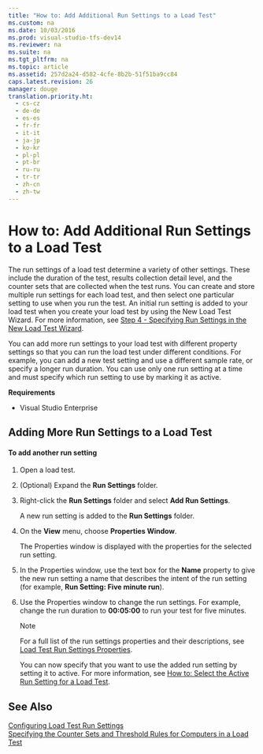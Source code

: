 ```yaml
---
title: "How to: Add Additional Run Settings to a Load Test"
ms.custom: na
ms.date: 10/03/2016
ms.prod: visual-studio-tfs-dev14
ms.reviewer: na
ms.suite: na
ms.tgt_pltfrm: na
ms.topic: article
ms.assetid: 257d2a24-d582-4cfe-8b2b-51f51ba9cc84
caps.latest.revision: 26
manager: douge
translation.priority.ht: 
  - cs-cz
  - de-de
  - es-es
  - fr-fr
  - it-it
  - ja-jp
  - ko-kr
  - pl-pl
  - pt-br
  - ru-ru
  - tr-tr
  - zh-cn
  - zh-tw
---
```

# How to: Add Additional Run Settings to a Load Test
The run settings of a load test determine a variety of other settings. These include the duration of the test, results collection detail level, and the counter sets that are collected when the test runs. You can create and store multiple run settings for each load test, and then select one particular setting to use when you run the test. An initial run setting is added to your load test when you create your load test by using the New Load Test Wizard. For more information, see [Step 4 - Specifying Run Settings in the New Load Test Wizard](../Topic/Creating%20load%20tests.md#CreatingLoadTestsUsingWizardStep4).  
  
 You can add more run settings to your load test with different property settings so that you can run the load test under different conditions. For example, you can add a new test setting and use a different sample rate, or specify a longer run duration. You can use only one run setting at a time and must specify which run setting to use by marking it as active.  
  
 **Requirements**  
  
-   Visual Studio Enterprise  
  
## Adding More Run Settings to a Load Test  
  
#### To add another run setting  
  
1.  Open a load test.  
  
2.  (Optional) Expand the **Run Settings** folder.  
  
3.  Right-click the **Run Settings** folder and select **Add Run Settings**.  
  
     A new run setting is added to the **Run Settings** folder.  
  
4.  On the **View** menu, choose **Properties Window**.  
  
     The Properties window is displayed with the properties for the selected run setting.  
  
5.  In the Properties window, use the text box for the **Name** property to give the new run setting a name that describes the intent of the run setting (for example, **Run Setting: Five minute run**).  
  
6.  Use the Properties window to change the run settings. For example, change the run duration to **00:05:00** to run your test for five minutes.  
  
    > [!NOTE]
    >  For a full list of the run settings properties and their descriptions, see [Load Test Run Settings Properties](../dv_TeamTestALM/Load-Test-Run-Settings-Properties.md).  
  
     You can now specify that you want to use the added run setting by setting it to active. For more information, see [How to: Select the Active Run Setting for a Load Test](../dv_TeamTestALM/How-to--Select-the-Active-Run-Setting-for-a-Load-Test.md).  
  
## See Also  
 [Configuring Load Test Run Settings](../dv_TeamTestALM/Configuring-Load-Test-Run-Settings.md)   
 [Specifying the Counter Sets and Threshold Rules for Computers in a Load Test](../dv_TeamTestALM/Specifying-the-Counter-Sets-and-Threshold-Rules-for-Computers-in-a-Load-Test.md)